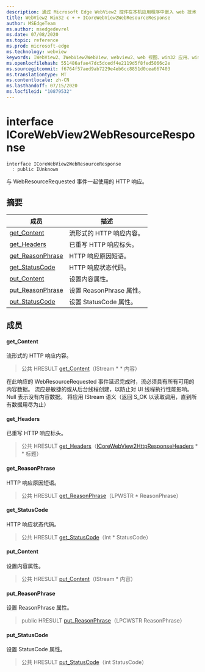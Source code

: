 ```yaml
---
description: 通过 Microsoft Edge WebView2 控件在本机应用程序中嵌入 web 技术（HTML、CSS 和 JavaScript）
title: WebView2 Win32 c + + ICoreWebView2WebResourceResponse
author: MSEdgeTeam
ms.author: msedgedevrel
ms.date: 07/08/2020
ms.topic: reference
ms.prod: microsoft-edge
ms.technology: webview
keywords: IWebView2、IWebView2WebView、webview2、web 视图、win32 应用、win32、edge、ICoreWebView2、ICoreWebView2Controller、浏览器控件、边缘 html、ICoreWebView2WebResourceResponse
ms.openlocfilehash: 551486afae47dc5dcedf4e2119d5f8fed5066c2e
ms.sourcegitcommit: f6764f57aed9ab7229e4eb6cc8851d0cea667403
ms.translationtype: MT
ms.contentlocale: zh-CN
ms.lasthandoff: 07/15/2020
ms.locfileid: "10879532"
---
```

# interface ICoreWebView2WebResourceResponse 

```
interface ICoreWebView2WebResourceResponse
  : public IUnknown
```

与 WebResourceRequested 事件一起使用的 HTTP 响应。

## 摘要

 成员                        | 描述
--------------------------------|---------------------------------------------
[get_Content](#get_content) | 流形式的 HTTP 响应内容。
[get_Headers](#get_headers) | 已重写 HTTP 响应标头。
[get_ReasonPhrase](#get_reasonphrase) | HTTP 响应原因短语。
[get_StatusCode](#get_statuscode) | HTTP 响应状态代码。
[put_Content](#put_content) | 设置内容属性。
[put_ReasonPhrase](#put_reasonphrase) | 设置 ReasonPhrase 属性。
[put_StatusCode](#put_statuscode) | 设置 StatusCode 属性。

## 成员

#### get_Content 

流形式的 HTTP 响应内容。

> 公共 HRESULT [get_Content](#get_content)（IStream * * 内容）

在此响应的 WebResourceRequested 事件延迟完成时，流必须具有所有可用的内容数据。 流应是敏捷的或从后台线程创建，以防止对 UI 线程执行性能影响。 Null 表示没有内容数据。 将应用 IStream 语义（返回 S_OK 以读取调用，直到所有数据用尽为止）

#### get_Headers 

已重写 HTTP 响应标头。

> 公共 HRESULT [get_Headers](#get_headers)（[ICoreWebView2HttpResponseHeaders](icorewebview2httpresponseheaders.md) * * 标题）

#### get_ReasonPhrase 

HTTP 响应原因短语。

> 公共 HRESULT [get_ReasonPhrase](#get_reasonphrase)（LPWSTR * ReasonPhrase）

#### get_StatusCode 

HTTP 响应状态代码。

> 公共 HRESULT [get_StatusCode](#get_statuscode)（Int * StatusCode）

#### put_Content 

设置内容属性。

> 公共 HRESULT [put_Content](#put_content)（IStream * 内容）

#### put_ReasonPhrase 

设置 ReasonPhrase 属性。

> public HRESULT [put_ReasonPhrase](#put_reasonphrase)（LPCWSTR ReasonPhrase）

#### put_StatusCode 

设置 StatusCode 属性。

> 公共 HRESULT [put_StatusCode](#put_statuscode)（int StatusCode）

